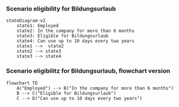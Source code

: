 ### Scenario eligibility for Bildungsurlaub
```mermaid
stateDiagram-v2
    state1: Employed
    state2: In the company for more than 6 months
    state3: Eligible for Bildungsurlaub
    state4: Can use up to 10 days every two years
    state1 -->  state2
    state2 --> state3
    state3 --> state4
```

### Scenario eligibilitz for Bildungsurlaub, flowchart version
```mermaid
flowchart TD
    A("Employed") --> B("In the company for more than 6 months")
    B --> C("Eligible for Bildungsurlaub")
    C --> D("Can use up to 10 days every two years")
```
<!-- mmdc -i app/components/schema/mermaid.md -o mermaid.md -->
<!-- https://github.com/mermaid-js/mermaid-cli -->
